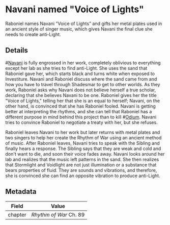 # Navani named "Voice of Lights"
Raboniel names Navani "Voice of Lights" and gifts her metal plates used in an ancient style of singer music, which gives Navani the final clue she needs to create anti-Light.

## Details
#[Navani](characters/navani) is fully engrossed in her work, completely oblivious to everything except her lab as she tries to find anti-Light. She uses the sand that Raboniel gave her, which starts black and turns white when exposed to Investiture. Navani and Raboniel discuss where the sand came from and how you have to travel through Shadesmar to get to other worlds. As they work, Raboniel asks why Navani does not believe herself a true scholar, declaring that she believes Navani to be one. Raboniel gives her the title "Voice of Lights," telling her that she is an equal to herself; Navani, on the other hand, is convinced that she has Raboniel fooled. Navani is getting better at interpreting the rhythms, and she can tell that Raboniel has a different purpose in mind behind this project than to kill #[Odium](characters/odium). Navani tries to convince Raboniel to negotiate a treaty with her, but she refuses. 

Raboniel leaves Navani to her work but later returns with metal plates and two singers to help her create the Rhythm of War using an ancient method of music. After Raboniel leaves, Navani tries to speak with the Sibling and finally hears a response. The Sibling says that they are weak and cold and don't want to die, and soon their voice fades away. Navani looks around her lab and realizes that the music left patterns in the sand. She then realizes that Stormlight and Voidlight are not just illumination or a substance that bears properties of fluid. They are sounds and vibrations, and therefore, she is convinced she can find an opposite vibration to produce anti-Light.

## Metadata
| Field | Value |
| ----- | ----- |
| chapter | *Rhythm of War* Ch. 89|
